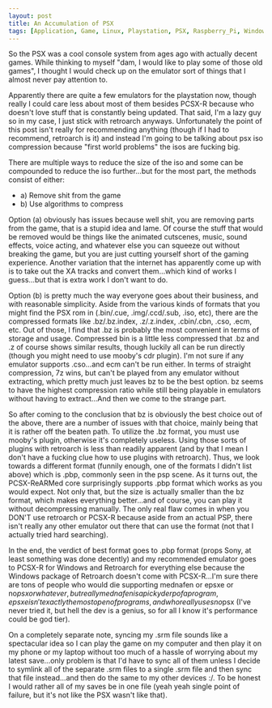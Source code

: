 ```yaml
---
layout: post
title: An Accumulation of PSX
tags: [Application, Game, Linux, Playstation, PSX, Raspberry_Pi, Windows]
---
```


So the PSX was a cool console system from ages ago with actually decent games. While thinking to myself "dam, I would like to play some of those old games", I thought I would check up on the emulator sort of things that I almost never pay attention to.

Apparently there are quite a few emulators for the playstation now, though really I could care less about most of them besides PCSX-R because who doesn't love stuff that is constantly being updated. That said, I'm a lazy guy so in my case, I just stick with retroarch anyways. Unfortunately the point of this post isn't really for recommending anything (though if I had to recommend, retroarch is it) and instead I'm going to be talking about psx iso compression because "first world problems" the isos are fucking big.

There are multiple ways to reduce the size of the iso and some can be compounded to reduce the iso further...but for the most part, the methods consist of either:

- a) Remove shit from the game
- b) Use algorithms to compress

Option (a) obviously has issues because well shit, you are removing parts from the game, that is a stupid idea and lame. Of course the stuff that would be removed would be things like the animated cutscenes, music, sound effects, voice acting, and whatever else you can squeeze out without breaking the game, but you are just cutting yourself short of the gaming experience. Another variation that the internet has apparently come up with is to take out the XA tracks and convert them...which kind of works I guess...but that is extra work I don't want to do.

Option (b) is pretty much the way everyone goes about their business, and with reasonable simplicity. Aside from the various kinds of formats that you might find the PSX rom in (.bin/.cue, .img/.ccd/.sub, .iso, etc), there are the compressed formats like .bz/.bz.index, .z/.z.index, .cbin/.cbn, .cso, .ecm, etc. Out of those, I find that .bz is probably the most convenient in terms of storage and usage. Compressed bin is a little less compressed that .bz and .z of course shows similar results, though luckily all can be run directly (though you might need to use mooby's cdr plugin). I'm not sure if any emulator supports .cso...and ecm can't be run either. In terms of straight compression, 7z wins, but can't be played from any emulator without extracting, which pretty much just leaves bz to be the best option. bz seems to have the highest compression ratio while still being playable in emulators without having to extract...And then we come to the strange part.

So after coming to the conclusion that bz is obviously the best choice out of the above, there are a number of issues with that choice, mainly being that it is rather off the beaten path. To utilize the .bz format, you must use mooby's plugin, otherwise it's completely useless. Using those sorts of plugins with retroarch is less than readily apparent (and by that I mean I don't have a fucking clue how to use plugins with retroarch). Thus, we look towards a different format (funnily enough, one of the formats I didn't list above) which is .pbp, commonly seen in the psp scene. As it turns out, the PCSX-ReARMed core surprisingly supports .pbp format which works as you would expect. Not only that, but the size is actually smaller than the bz format, which makes everything better...and of course, you can play it without decompressing manually. The only real flaw comes in when you DON'T use retroarch or PCSX-R because aside from an actual PSP, there isn't really any other emulator out there that can use the format (not that I actually tried hard searching).

In the end, the verdict of best format goes to .pbp format (props Sony, at least something was done decently) and my recommended emulator goes to PCSX-R for Windows and Retroarch for everything else because the Windows package of Retroarch doesn't come with PCSX-R...I'm sure there are tons of people who would die supporting mednafen or epsxe or no$psx or whatever, but really mednafen is a picky derp of a program, epsxe isn't exactly the most open of programs, and who really uses no$psx (I've never tried it, but hell the dev is a genius, so for all I know it's performance could be god tier).

On a completely separate note, syncing my .srm file sounds like a spectacular idea so I can play the game on my computer and then play it on my phone or my laptop without too much of a hassle of worrying about my latest save...only problem is that I'd have to sync all of them unless I decide to symlink all of the separate .srm files to a single .srm file and then sync that file instead...and then do the same to my other devices :/. To be honest I would rather all of my saves be in one file (yeah yeah single point of failure, but it's not like the PSX wasn't like that).
